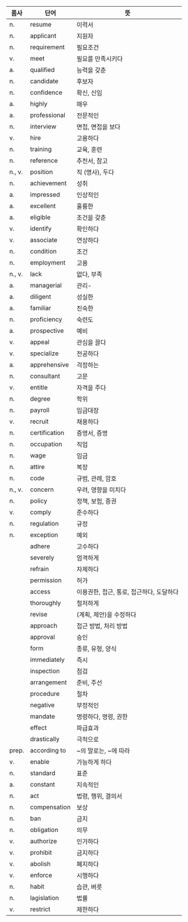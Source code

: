 |품사|단어|뜻|
|---|---|---|
|n.|resume|이력서|
|n.|applicant|지원자|
|n.|requirement|필요조건|
|v.|meet|필요를 만족시키다|
|a.|qualified|능력을 갖춘|
|n.|candidate|후보자|
|n.|confidence|확신, 신임|
|a.|highly|매우|
|a.|professional|전문적인|
|n.|interview|면접, 면접을 보다|
|v.|hire|고용하다|
|n.|training|교육, 훈련|
|n.|reference|추천서, 참고|
|n., v.|position|직 (명사), 두다|
|n.|achievement|성취|
|a.|impressed|인상적인|
|a.|excellent|훌륭한|
|a.|eligible|조건을 갖춘|
|v.|identify|확인하다|
|v.|associate|연상하다|
|n.|condition|조건|
|n.|employment|고용|
|n., v.|lack|없다, 부족|
|a.|managerial|관리-|
|a.|diligent|성실한|
|a.|familiar|친숙한|
|n.|proficiency|숙련도|
|a.|prospective|예비|
|v.|appeal|관심을 끌다|
|v.|specialize|전공하다|
|a.|apprehensive|걱정하는|
|n.|consultant|고문|
|v.|entitle|자격을 주다|
|n.|degree|학위|
|n.|payroll|임금대장|
|v.|recruit|채용하다|
|n.|certification|증명서, 증명|
|n.|occupation|직업|
|n.|wage|임금|
|n.|attire|복장|
|n.|code|규범, 관례, 암호|
|n., v.|concern|우려, 영향을 미치다|
|n.|policy|정책, 보험, 증권|
|v.|comply|준수하다|
|n.|regulation|규정|
|n.|exception|예외|
||adhere|고수하다|
||severely|엄격하게|
||refrain|자제하다|
||permission|허가|
||access|이용권한, 접근, 통로, 접근하다, 도달하다|
||thoroughly|철저하게|
||revise|(계획, 제안)을 수정하다|
||approach|접근 방법, 처리 방법|
||approval|승인|
||form|종류, 유형, 양식|
||immediately|즉시|
||inspection|점검|
||arrangement|준비, 주선|
||procedure|절차|
||negative|부정적인|
||mandate|명령하다, 명령, 권한|
||effect|파급효과|
||drastically|극적으로|
|prep.|according to|~의 말로는, ~에 따라|
|v.|enable|가능하게 하다|
|n.|standard|표준|
|a.|constant|지속적인|
|n.|act|법령, 행위, 결의서|
|n.|compensation|보상|
|n.|ban|금지|
|n.|obligation|의무|
|v.|authorize|인가하다|
|v.|prohibit|금지하다|
|v.|abolish|폐지하다|
|v.|enforce|시행하다|
|n.|habit|습관, 버릇|
|n.|lagislation|법률|
|v.|restrict|제한하다|
